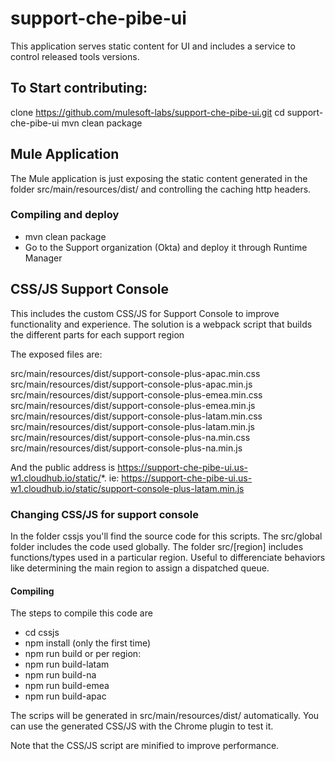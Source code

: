 # support-che-pibe-ui
This application serves static content for UI and includes a service to control released tools versions.

## To Start contributing:
clone https://github.com/mulesoft-labs/support-che-pibe-ui.git
cd support-che-pibe-ui
mvn clean package

## Mule Application
The Mule application is just exposing the static content generated in the folder src/main/resources/dist/ and controlling the caching http headers.

### Compiling and deploy
- mvn clean package
- Go to the Support organization (Okta) and deploy it through Runtime Manager

## CSS/JS Support Console
This includes the custom CSS/JS for Support Console to improve functionality and experience. The solution is a webpack script that builds the different parts for each support region

The exposed files are:

src/main/resources/dist/support-console-plus-apac.min.css
src/main/resources/dist/support-console-plus-apac.min.js
src/main/resources/dist/support-console-plus-emea.min.css
src/main/resources/dist/support-console-plus-emea.min.js
src/main/resources/dist/support-console-plus-latam.min.css
src/main/resources/dist/support-console-plus-latam.min.js
src/main/resources/dist/support-console-plus-na.min.css
src/main/resources/dist/support-console-plus-na.min.js

And the public address is https://support-che-pibe-ui.us-w1.cloudhub.io/static/*. ie: https://support-che-pibe-ui.us-w1.cloudhub.io/static/support-console-plus-latam.min.js

### Changing CSS/JS for support console
In the folder cssjs you'll find the source code for this scripts.
The src/global folder includes the code used globally.
The folder src/[region] includes functions/types used in a particular region. Useful to differenciate behaviors like determining the main region to assign a dispatched queue.

#### Compiling
The steps to compile this code are
- cd cssjs
- npm install (only the first time)
- npm run build
or per region:
- npm run build-latam
- npm run build-na
- npm run build-emea
- npm run build-apac

The scrips will be generated in src/main/resources/dist/ automatically. You can use the generated CSS/JS with the Chrome plugin to test it.

Note that the CSS/JS script are minified to improve performance.